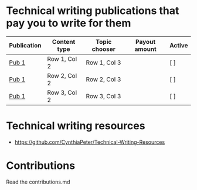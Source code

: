 # Technical writing publications that pay you to write for them

| Publication | Content type  | Topic chooser | Payout amount | Active |
| -------------------- | -------------------- | -------------------- |  -------------------- | -------------------- | 
| [Pub 1](#) | Row 1, Col 2 | Row 1, Col 3 |   |  [ ]  |
| [Pub 1](#) | Row 2, Col 2 | Row 2, Col 3 |   |  [ ]  |
| [Pub 1](#) | Row 3, Col 2 | Row 3, Col 3 |   |  [ ]  |




# Technical writing resources
- https://github.com/CynthiaPeter/Technical-Writing-Resources

# Contributions
Read the contributions.md

